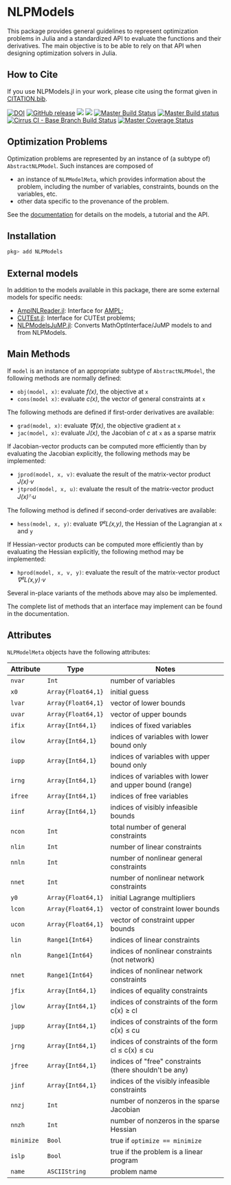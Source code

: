 # NLPModels

This package provides general guidelines to represent optimization problems in Julia and a standardized API to evaluate the functions and their derivatives.
The main objective is to be able to rely on that API when designing optimization solvers in Julia.

## How to Cite

If you use NLPModels.jl in your work, please cite using the format given in [CITATION.bib](https://github.com/JuliaSmoothOptimizers/NLPModels.jl/blob/master/CITATION.bib).

[![DOI](https://zenodo.org/badge/DOI/10.5281/zenodo.2558627.svg)](https://doi.org/10.5281/zenodo.2558627)
[![GitHub release](https://img.shields.io/github/release/JuliaSmoothOptimizers/NLPModels.jl.svg)](https://github.com/JuliaSmoothOptimizers/NLPModels.jl/releases/latest)
[![](https://img.shields.io/badge/docs-stable-3f51b5.svg)](https://JuliaSmoothOptimizers.github.io/NLPModels.jl/stable)
[![](https://img.shields.io/badge/docs-latest-3f51b5.svg)](https://JuliaSmoothOptimizers.github.io/NLPModels.jl/latest)
[![Master Build Status](https://img.shields.io/travis/JuliaSmoothOptimizers/NLPModels.jl?logo=travis)](https://travis-ci.org/JuliaSmoothOptimizers/NLPModels.jl)
[![Master Build status](https://ci.appveyor.com/api/projects/status/l1rs9ajxkyc0cer9/branch/master?svg=true)](https://ci.appveyor.com/project/dpo/nlpmodels-jl/branch/master)
[![Cirrus CI - Base Branch Build Status](https://img.shields.io/cirrus/github/JuliaSmoothOptimizers/NLPModels.jl?logo=Cirrus%20CI)](https://cirrus-ci.com/github/JuliaSmoothOptimizers/NLPModels.jl)
[![Master Coverage Status](https://coveralls.io/repos/JuliaSmoothOptimizers/NLPModels.jl/badge.svg?branch=master&service=github)](https://coveralls.io/github/JuliaSmoothOptimizers/NLPModels.jl?branch=master)

## Optimization Problems

Optimization problems are represented by an instance of (a subtype of) `AbstractNLPModel`.
Such instances are composed of
* an instance of `NLPModelMeta`, which provides information about the problem, including the number of variables, constraints, bounds on the variables, etc.
* other data specific to the provenance of the problem.

See the
[documentation](https://JuliaSmoothOptimizers.github.io/NLPModels.jl/latest) for
details on the models, a tutorial and the API.

## Installation

```julia
pkg> add NLPModels
```

## External models

In addition to the models available in this package, there are some external models
for specific needs:

- [AmplNLReader.jl](https://github.com/JuliaSmoothOptimizers/AmplNLReader.jl): Interface
  for [AMPL](http://www.ampl.com/);
- [CUTEst.jl](https://github.com/JuliaSmoothOptimizers/CUTEst.jl): Interface for CUTEst
  problems;
- [NLPModelsJuMP.jl](https://github.com/JuliaSmoothOptimizers/NLPModelsJuMP.jl):
  Converts MathOptInterface/JuMP models to and from NLPModels.

## Main Methods

If `model` is an instance of an appropriate subtype of `AbstractNLPModel`, the following methods are normally defined:

* `obj(model, x)`: evaluate *f(x)*, the objective at `x`
* `cons(model x)`: evaluate *c(x)*, the vector of general constraints at `x`

The following methods are defined if first-order derivatives are available:

* `grad(model, x)`: evaluate *∇f(x)*, the objective gradient at `x`
* `jac(model, x)`: evaluate *J(x)*, the Jacobian of *c* at `x` as a sparse matrix

If Jacobian-vector products can be computed more efficiently than by evaluating the Jacobian explicitly, the following methods may be implemented:

* `jprod(model, x, v)`: evaluate the result of the matrix-vector product *J(x)⋅v*
* `jtprod(model, x, u)`: evaluate the result of the matrix-vector product *J(x)ᵀ⋅u*

The following method is defined if second-order derivatives are available:

* `hess(model, x, y)`: evaluate *∇²L(x,y)*, the Hessian of the Lagrangian at `x` and `y`

If Hessian-vector products can be computed more efficiently than by evaluating the Hessian explicitly, the following method may be implemented:

* `hprod(model, x, v, y)`: evaluate the result of the matrix-vector product *∇²L(x,y)⋅v*

Several in-place variants of the methods above may also be implemented.

The complete list of methods that an interface may implement can be found in the documentation.

## Attributes

`NLPModelMeta` objects have the following attributes:

Attribute   | Type               | Notes
------------|--------------------|------------------------------------
`nvar`      | `Int             ` | number of variables
`x0  `      | `Array{Float64,1}` | initial guess
`lvar`      | `Array{Float64,1}` | vector of lower bounds
`uvar`      | `Array{Float64,1}` | vector of upper bounds
`ifix`      | `Array{Int64,1}`   | indices of fixed variables
`ilow`      | `Array{Int64,1}`   | indices of variables with lower bound only
`iupp`      | `Array{Int64,1}`   | indices of variables with upper bound only
`irng`      | `Array{Int64,1}`   | indices of variables with lower and upper bound (range)
`ifree`     | `Array{Int64,1}`   | indices of free variables
`iinf`      | `Array{Int64,1}`   | indices of visibly infeasible bounds
`ncon`      | `Int             ` | total number of general constraints
`nlin `     | `Int             ` | number of linear constraints
`nnln`      | `Int             ` | number of nonlinear general constraints
`nnet`      | `Int             ` | number of nonlinear network constraints
`y0  `      | `Array{Float64,1}` | initial Lagrange multipliers
`lcon`      | `Array{Float64,1}` | vector of constraint lower bounds
`ucon`      | `Array{Float64,1}` | vector of constraint upper bounds
`lin `      | `Range1{Int64}   ` | indices of linear constraints
`nln`       | `Range1{Int64}   ` | indices of nonlinear constraints (not network)
`nnet`      | `Range1{Int64}   ` | indices of nonlinear network constraints
`jfix`      | `Array{Int64,1}`   | indices of equality constraints
`jlow`      | `Array{Int64,1}`   | indices of constraints of the form c(x) ≥ cl
`jupp`      | `Array{Int64,1}`   | indices of constraints of the form c(x) ≤ cu
`jrng`      | `Array{Int64,1}`   | indices of constraints of the form cl ≤ c(x) ≤ cu
`jfree`     | `Array{Int64,1}`   | indices of "free" constraints (there shouldn't be any)
`jinf`      | `Array{Int64,1}`   | indices of the visibly infeasible constraints
`nnzj`      | `Int             ` | number of nonzeros in the sparse Jacobian
`nnzh`      | `Int             ` | number of nonzeros in the sparse Hessian
`minimize`  | `Bool            ` | true if `optimize == minimize`
`islp`      | `Bool            ` | true if the problem is a linear program
`name`      | `ASCIIString     ` | problem name
